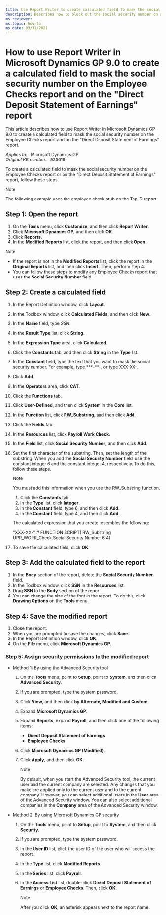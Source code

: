 ```yaml
---
title: Use Report Writer to create calculated field to mask the social security number
description: Describes how to block out the social security number on an employee checks report.
ms.reviewer:
ms.topic: how-to
ms.date: 03/31/2021
---
```

# How to use Report Writer in Microsoft Dynamics GP 9.0 to create a calculated field to mask the social security number on the Employee Checks report and on the "Direct Deposit Statement of Earnings" report

This article describes how to use Report Writer in Microsoft Dynamics GP 9.0 to create a calculated field to mask the social security number on the Employee Checks report and on the "Direct Deposit Statement of Earnings" report.

_Applies to:_ &nbsp; Microsoft Dynamics GP  
_Original KB number:_ &nbsp; 935619

To create a calculated field to mask the social security number on the Employee Checks report or on the "Direct Deposit Statement of Earnings" report, follow these steps.

> [!NOTE]
> The following example uses the employee check stub on the Top-D report.

## Step 1: Open the report

1. On the **Tools** menu, click **Customize**, and then click **Report Writer**.
2. Click **Microsoft Dynamics GP**, and then click **OK**.
3. Click **Reports**.
4. In the **Modified Reports** list, click the report, and then click **Open**.

> [!NOTE]
>
> - If the report is not in the **Modified Reports** list, click the report in the **Original Reports** list, and then click **Insert**. Then, perform step 4.
> - You can follow these steps to modify any Employee Checks report that uses the **Social Security Number** field.

## Step 2: Create a calculated field

1. In the Report Definition window, click **Layout**.
2. In the Toolbox window, click **Calculated Fields**, and then click **New**.
3. In the **Name** field, type *SSN*.
4. In the **Result Type** list, click **String**.
5. In the **Expression Type** area, click **Calculated**.
6. Click the **Constants** tab, and then click **String** in the **Type** list.
7. In the **Constant** field, type the text that you want to mask the social security number. For example, type \***-\**-, or type XXX-XX-.
8. Click **Add**.
9. In the **Operators** area, click **CAT**.
10. Click the **Functions** tab.
11. Click **User-Defined**, and then click **System** in the **Core** list.
12. In the **Function** list, click **RW_Substring**, and then click **Add**.
13. Click the **Fields** tab.
14. In the **Resources** list, click **Payroll Work Check**.
15. In the **Field** list, click **Social Security Number**, and then click **Add**.
16. Set the first character of the substring. Then, set the length of the substring. When you add the **Social Security Number** field, use the constant integer 6 and the constant integer 4, respectively. To do this, follow these steps.

    > [!NOTE]
    > You must add this information when you use the RW_Substring function.

    1. Click the **Constants** tab.
    2. In the **Type** list, click **Integer**.
    3. In the **Constant** field, type 6, and then click **Add**.
    4. In the **Constant** field, type 4, and then click **Add**.

    The calculated expression that you create resembles the following:

    "XXX-XX-" # FUNCTION SCRIPT( RW_Substring UPR_WORK_Check.Social Security Number 6 4)

17. To save the calculated field, click **OK**.

## Step 3: Add the calculated field to the report

1. In the **Body** section of the report, delete the **Social Security Number** field.
2. In the Toolbox window, click **SSN** in the **Resources** list.
3. Drag **SSN** to the **Body** section of the report.
4. You can change the size of the font in the report. To do this, click **Drawing Options** on the **Tools** menu.

## Step 4: Save the modified report

1. Close the report.
2. When you are prompted to save the changes, click **Save**.
3. In the Report Definition window, click **OK**.
4. On the **File** menu, click **Microsoft Dynamics GP**.

### Step 5: Assign security permissions to the modified report

- Method 1: By using the Advanced Security tool

    1. On the **Tools** menu, point to **Setup**, point to **System**, and then click **Advanced Security**.
    2. If you are prompted, type the system password.
    3. Click **View**, and then click **by Alternate, Modified and Custom**.
    4. Expand **Microsoft Dynamics GP**.
    5. Expand **Reports**, expand **Payroll**, and then click one of the following items:
       - **Direct Deposit Statement of Earnings**  
       - **Employee Checks**
    6. Click **Microsoft Dynamics GP (Modified)**.
    7. Click **Apply**, and then click **OK**.

        > [!NOTE]
        > By default, when you start the Advanced Security tool, the current user and the current company are selected. Any changes that you make are applied only to the current user and to the current company. However, you can select additional users in the **User** area of the Advanced Security window. You can also select additional companies in the **Company** area of the Advanced Security window.

- Method 2: By using Microsoft Dynamics GP security

    1. On the **Tools** menu, point to **Setup**, point to **System**, and then click **Security**.
    2. If you are prompted, type the system password.
    3. In the **User ID** list, click the user ID of the user who will access the report.
    4. In the **Type** list, click **Modified Reports**.
    5. In the **Series** list, click **Payroll**.
    6. In the **Access List** list, double-click **Direct Deposit Statement of Earnings** or **Employee Checks**. Then, click **OK**.

        > [!NOTE]
        > After you click **OK**, an asterisk appears next to the report name.
